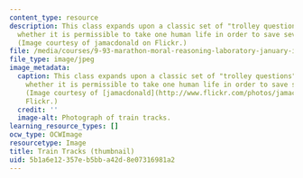 ```yaml
---
content_type: resource
description: This class expands upon a classic set of "trolley questions" involving
  whether it is permissible to take one human life in order to save several others.
  (Image courtesy of jamacdonald on Flickr.)
file: /media/courses/9-93-marathon-moral-reasoning-laboratory-january-iap-2007/5b1a6e12357eb5bba42d8e07316981a2_9-93iap07-th.jpg
file_type: image/jpeg
image_metadata:
  caption: This class expands upon a classic set of "trolley questions" involving
    whether it is permissible to take one human life in order to save several others.
    (Image courtesy of [jamacdonald](http://www.flickr.com/photos/jamacdonald/) on
    Flickr.)
  credit: ''
  image-alt: Photograph of train tracks.
learning_resource_types: []
ocw_type: OCWImage
resourcetype: Image
title: Train Tracks (thumbnail)
uid: 5b1a6e12-357e-b5bb-a42d-8e07316981a2
---
```

